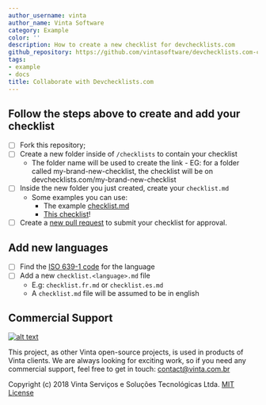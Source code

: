 ```yaml
---
author_username: vinta
author_name: Vinta Software
category: Example
color: ''
description: How to create a new checklist for devchecklists.com
github_repository: https://github.com/vintasoftware/devchecklists.com-content
tags:
- example
- docs
title: Collaborate with Devchecklists.com
---
```


## Follow the steps above to create and add your checklist

* [ ] Fork this repository;
* [ ] Create a new folder inside of `/checklists` to contain your checklist
  * The folder name will be used to create the link - EG: for a folder called my-brand-new-checklist, the checklist will be on devchecklists.com/my-brand-new-checklist
* [ ] Inside the new folder you just created, create your `checklist.md`
  * Some examples you can use:
    * The example [checklist.md](https://raw.githubusercontent.com/vintasoftware/devchecklists.com-content/main/checklist.md)
    * [This checklist](https://raw.githubusercontent.com/vintasoftware/devchecklists.com-content/main/COLLABORATE.md)!
* [ ] Create a [new pull request](https://github.com/vintasoftware/devchecklists.com-content/pulls) to submit your checklist for approval.

## Add new languages

* [ ] Find the [ISO 639-1 code](https://en.wikipedia.org/wiki/List_of_ISO_639-1_codes) for the language
* [ ] Add a new `checklist.<language>.md` file
  * E.g: `checklist.fr.md` or `checklist.es.md`
  * A `checklist.md` file will be assumed to be in english
  
## Commercial Support

[![alt text](https://avatars2.githubusercontent.com/u/5529080?s=200&v=4 "Vinta Logo")](https://vintasoftware.com)

This project, as other Vinta open-source projects, is used in products of Vinta clients. We are always looking for exciting work, so if you need any commercial support, feel free to get in touch: contact@vinta.com.br

Copyright (c) 2018 Vinta Serviços e Soluções Tecnológicas Ltda.
[MIT License](LICENSE.txt)
